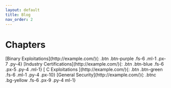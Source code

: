 ```yaml
---
layout: default
title: Blog
nav_order: 2
---
```


# Chapters

<div class="code-example" markdown="1">

<span>
[Binary Exploitations](http://example.com/){: .btn .btn-purple .fs-6 .ml-1 .px-7 .py-4}
</span>

<span>
[Industry Certifications](http://example.com/){: .btn .btn-blue .fs-6 .px-5 .py-4 .ml-1}
</span>

<span>
[ C Exploitations ](http://example.com/){: .btn .btn-green .fs-6 .ml-1 .py-4 .px-10}
</span>

<span>
[General   Security](http://example.com/){: .btnc .bg-yellow .fs-6 .px-9 .py-4 ml-1}
</span>

</div>


